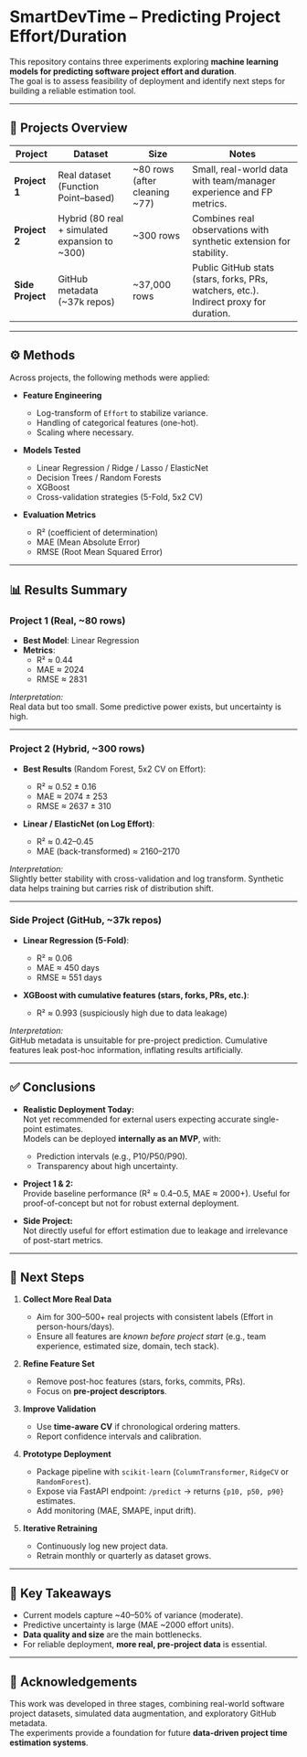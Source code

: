 # SmartDevTime – Predicting Project Effort/Duration

This repository contains three experiments exploring **machine learning models for predicting software project effort and duration**.  
The goal is to assess feasibility of deployment and identify next steps for building a reliable estimation tool.

---

## 📂 Projects Overview

| Project | Dataset | Size | Notes |
|---------|---------|------|-------|
| **Project 1** | Real dataset (Function Point–based) | ~80 rows (after cleaning ~77) | Small, real-world data with team/manager experience and FP metrics. |
| **Project 2** | Hybrid (80 real + simulated expansion to ~300) | ~300 rows | Combines real observations with synthetic extension for stability. |
| **Side Project** | GitHub metadata (~37k repos) | ~37,000 rows | Public GitHub stats (stars, forks, PRs, watchers, etc.). Indirect proxy for duration. |

---

## ⚙️ Methods

Across projects, the following methods were applied:

- **Feature Engineering**
  - Log-transform of `Effort` to stabilize variance.
  - Handling of categorical features (one-hot).
  - Scaling where necessary.

- **Models Tested**
  - Linear Regression / Ridge / Lasso / ElasticNet
  - Decision Trees / Random Forests
  - XGBoost
  - Cross-validation strategies (5-Fold, 5x2 CV)

- **Evaluation Metrics**
  - R² (coefficient of determination)
  - MAE (Mean Absolute Error)
  - RMSE (Root Mean Squared Error)

---

## 📊 Results Summary

### Project 1 (Real, ~80 rows)

- **Best Model**: Linear Regression  
- **Metrics**:  
  - R² ≈ 0.44  
  - MAE ≈ 2024  
  - RMSE ≈ 2831  

*Interpretation:*  
Real data but too small. Some predictive power exists, but uncertainty is high.

---

### Project 2 (Hybrid, ~300 rows)

- **Best Results** (Random Forest, 5x2 CV on Effort):  
  - R² ≈ 0.52 ± 0.16  
  - MAE ≈ 2074 ± 253  
  - RMSE ≈ 2637 ± 310  

- **Linear / ElasticNet (on Log Effort)**:  
  - R² ≈ 0.42–0.45  
  - MAE (back-transformed) ≈ 2160–2170  

*Interpretation:*  
Slightly better stability with cross-validation and log transform. Synthetic data helps training but carries risk of distribution shift.

---

### Side Project (GitHub, ~37k repos)

- **Linear Regression (5-Fold)**:  
  - R² ≈ 0.06  
  - MAE ≈ 450 days  
  - RMSE ≈ 551 days  

- **XGBoost with cumulative features (stars, forks, PRs, etc.)**:  
  - R² ≈ 0.993 (suspiciously high due to data leakage)  

*Interpretation:*  
GitHub metadata is unsuitable for pre-project prediction. Cumulative features leak post-hoc information, inflating results artificially.

---

## ✅ Conclusions

- **Realistic Deployment Today:**  
  Not yet recommended for external users expecting accurate single-point estimates.  
  Models can be deployed **internally as an MVP**, with:
  - Prediction intervals (e.g., P10/P50/P90).
  - Transparency about high uncertainty.

- **Project 1 & 2:**  
  Provide baseline performance (R² ≈ 0.4–0.5, MAE ≈ 2000+). Useful for proof-of-concept but not for robust external deployment.

- **Side Project:**  
  Not directly useful for effort estimation due to leakage and irrelevance of post-start metrics.

---

## 🚀 Next Steps

1. **Collect More Real Data**
   - Aim for 300–500+ real projects with consistent labels (Effort in person-hours/days).
   - Ensure all features are *known before project start* (e.g., team experience, estimated size, domain, tech stack).

2. **Refine Feature Set**
   - Remove post-hoc features (stars, forks, commits, PRs).
   - Focus on **pre-project descriptors**.

3. **Improve Validation**
   - Use **time-aware CV** if chronological ordering matters.
   - Report confidence intervals and calibration.

4. **Prototype Deployment**
   - Package pipeline with `scikit-learn` (`ColumnTransformer`, `RidgeCV` or `RandomForest`).
   - Expose via FastAPI endpoint: `/predict` → returns `{p10, p50, p90}` estimates.
   - Add monitoring (MAE, SMAPE, input drift).

5. **Iterative Retraining**
   - Continuously log new project data.
   - Retrain monthly or quarterly as dataset grows.

---

## 📌 Key Takeaways

- Current models capture ~40–50% of variance (moderate).  
- Predictive uncertainty is large (MAE ~2000 effort units).  
- **Data quality and size** are the main bottlenecks.  
- For reliable deployment, **more real, pre-project data** is essential.  

---

## 📝 Acknowledgements

This work was developed in three stages, combining real-world software project datasets, simulated data augmentation, and exploratory GitHub metadata.  
The experiments provide a foundation for future **data-driven project time estimation systems**.





